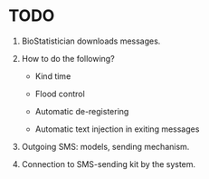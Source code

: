 TODO
====

1.  BioStatistician downloads messages.

2.  How to do the following?

    - Kind time

    - Flood control

    - Automatic de-registering

    - Automatic text injection in exiting messages

3.  Outgoing SMS: models, sending mechanism.

4.  Connection to SMS-sending kit by the system.
